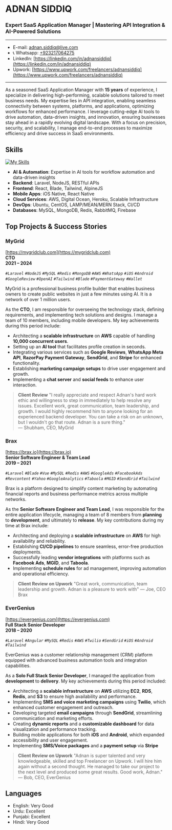 # ADNAN SIDDIQ
### Expert SaaS Application Manager | Mastering API Integration & AI-Powered Solutions

---
- E-mail: adnan.siddiq@live.com
- 📞 Whatsapp: [+923217064275](https://wa.me/923217064275)
- LinkedIn: [https://linkedin.com/in/adnansiddiq](https://linkedin.com/in/adnansiddiq)
- Upwork: [https://www.upwork.com/freelancers/adnansiddiq](https://www.upwork.com/freelancers/adnansiddiq)
---
As a seasoned SaaS Application Manager with **15 years** of experience, I specialize in delivering high-performing, scalable solutions tailored to meet business needs. My expertise lies in API integration, enabling seamless connectivity between systems, platforms, and applications, optimizing workflows for enhanced performance. I leverage cutting-edge AI tools to drive automation, data-driven insights, and innovation, ensuring businesses stay ahead in a rapidly evolving digital landscape. With a focus on precision, security, and scalability, I manage end-to-end processes to maximize efficiency and drive success in SaaS environments.

## Skills
[![My Skills](https://skillicons.dev/icons?i=aws,nodejs,laravel,php,react,js,html,css,jquery,tailwind,mysql,mongodb,git,docker,redis,ubuntu)]( )
- **AI & Automation**: Expertise in AI tools for workflow automation and data-driven insights
- **Backend**: Laravel, NodeJS, RESTful APIs
- **Frontend**: React, Blade, Tailwind, AlpineJS
- **Mobile Apps**: iOS Native, React Native
- **Cloud Services**: AWS, Digital Ocean, Heroku, Scalable Infrastructure
- **DevOps**: Ubuntu, CentOS, LAMP/MEAN/MERN Stack, CI/CD
- **Databases**: MySQL, MongoDB, Redis, RabbitMQ, Firebase

## Top Projects & Success Stories
### MyGrid  
[https://mygridclub.com](https://mygridclub.com)  
**CTO**  
**2021 – 2024**

_`#Laravel` `#NodeJS` `#MySQL` `#Redis` `#MongoDB` `#AWS` `#WhatsApp` `#iOS` `#Android` `#GoogleReview` `#OpenAI` `#Tailwind` `#Blade` `#PaymentGateway` `#Wallet`_

MyGrid is a professional business profile builder that enables business owners to create public websites in just a few minutes using AI. It is a network of over 1 million users.

As the **CTO**, I am responsible for overseeing the technology stack, defining requirements, and implementing tech solutions and designs. I manage a team of 10 members, including mobile developers. My key achievements during this period include:

- Architecting a **scalable infrastructure** on **AWS** capable of handling **10,000 concurrent users**.
- Setting up an **AI tool** that facilitates profile creation in seconds.
- Integrating various services such as **Google Reviews**, **WhatsApp Meta API**, **RazorPay Payment Gateway**, **SendGrid**, and **Stripe** for enhanced functionality.
- Establishing **marketing campaign setups** to drive user engagement and growth.
- Implementing a **chat server** and **social feeds** to enhance user interaction.

> **Client Review**
> "I really appreciate and respect Adnan's hard work ethic and willingness to step in immediately to help resolve any issues. Excellent work, great communication, team leadership, and growth. I would highly recommend him to anyone looking for an experienced backend developer. You can take a risk on an unknown, but I wouldn't go that route. Adnan is a sure thing."  
> — Shubham, CEO, MyGrid

### Brax
[https://brax.io](https://brax.io)  
**Senior Software Engineer & Team Lead**  
**2019 – 2021**

_`#Laravel` `#Blade` `#Vue` `#MySQL` `#Redis` `#AWS` `#GoogleAds` `#FacebookAds` `#Revcontent` `#Yahoo` `#GoogleAnalytics` `#Taboola` `#MGID` `#SendGrid` `#Tailwind`_

Brax is a platform designed to simplify content marketing by automating financial reports and business performance metrics across multiple networks.

As the **Senior Software Engineer and Team Lead**, I was responsible for the entire application lifecycle, managing a team of 8 members from **planning** to **development**, and ultimately to **release**. My key contributions during my time at Brax include:
- Architecting and deploying a **scalable infrastructure** on **AWS** for high availability and reliability.
- Establishing **CI/CD pipelines** to ensure seamless, error-free production deployments.
- Successfully leading **vendor integrations** with platforms such as **Facebook Ads**, **MGID**, and **Taboola**.
- Implementing **schedule rules** for ad management, improving automation and operational efficiency.

> **Client Review on Upwork**
> "Great work, communication, team leadership and growth. Adnan is a pleasure to work with"
> — Joe, CEO Brax

### EverGenius  
[https://evergenius.com](https://evergenius.com)  
**Full Stack Senior Developer**  
**2018 – 2020**

_`#Laravel` `#Angular` `#MySQL` `#Redis` `#AWS` `#Twilio` `#SendGrid` `#iOS` `#Android` `#Tailwind`_

EverGenius was a customer relationship management (CRM) platform equipped with advanced business automation tools and integration capabilities.

As a **Solo Full Stack Senior Developer**, I managed the application from **development** to **delivery**. My key achievements during this period included:
- Architecting a **scalable infrastructure** on **AWS** utilizing **EC2**, **RDS**, **Redis**, and **S3** to ensure high availability and performance.
- Implementing **SMS and voice marketing campaigns** using **Twilio**, which enhanced customer engagement and outreach.
- Developing targeted **email campaigns** through **SendGrid**, streamlining communication and marketing efforts.
- Creating **dynamic reports** and a **customizable dashboard** for data visualization and performance tracking.
- Building mobile applications for both **iOS** and **Android**, which expanded accessibility and user engagement.
- Implementing **SMS/Voice packages** and a **payment setup** via **Stripe**

> **Client Review on Upwork**
> "Adnan is super talented and very knowledgeable, skilled and top Freelancer on Upwork. I will hire him again without a second thought. He managed to take our project to the next level and produced some great results. Good work, Adnan."  
> — Bob, CEO, EverGenius

## Languages
- English: Very Good
- Urdu: Excellent
- Punjabi: Excellent
- Hindi: Very Good



